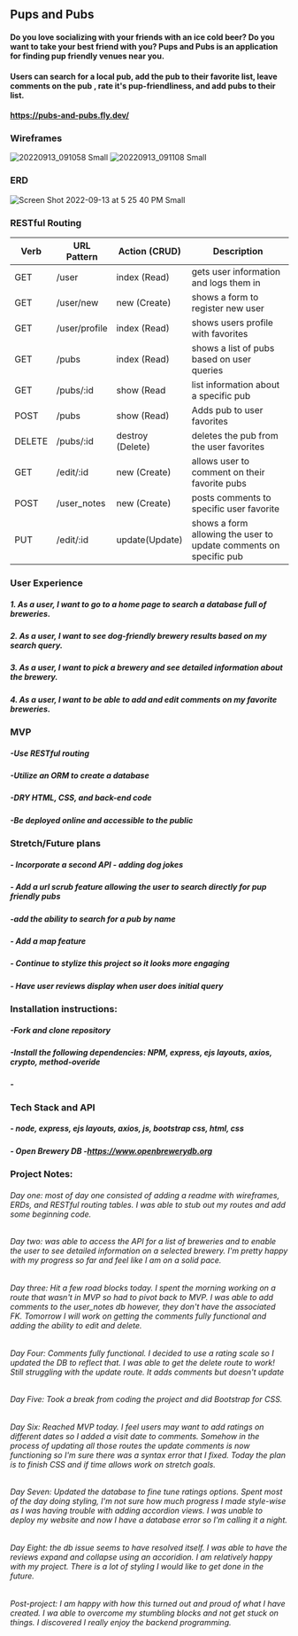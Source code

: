 ## Pups and Pubs
#### Do you love socializing with your friends with an ice cold beer? Do you want to take your best friend with you? Pups and Pubs is an application for finding pup friendly venues near you.
#### Users can search for a local pub, add the pub to their favorite list, leave comments on the pub , rate it's pup-friendliness, and add pubs to their list.

#### https://pubs-and-pubs.fly.dev/

### Wireframes
![20220913_091058 Small](https://user-images.githubusercontent.com/110848452/189954980-796fb0e6-703e-4930-95a1-9c00d8735f6b.jpeg)
![20220913_091108 Small](https://user-images.githubusercontent.com/110848452/189955362-441f21e7-a0d3-4c9c-a7ec-c5551429803a.jpeg)

### ERD
![Screen Shot 2022-09-13 at 5 25 40 PM Small](https://user-images.githubusercontent.com/110848452/190027207-ca8110bc-fd9a-43bb-aeee-08547d963640.jpeg)



### RESTful Routing
| Verb | URL Pattern | Action (CRUD)    | Description                             |
|------|-------------|------------------|-----------------------------------------|
| GET  | /user       | index (Read)      | gets user information and logs them in |
| GET  | /user/new   | new (Create)      | shows a form to register new user       |
| GET  | /user/profile | index (Read)    | shows users profile with favorites   |
| GET  | /pubs       | index (Read)      | shows a list of pubs based on user queries|
| GET  | /pubs/:id   | show (Read        | list information about a specific pub    |
| POST | /pubs       | show (Read)       | Adds pub to user favorites  |
| DELETE | /pubs/:id | destroy (Delete)  | deletes the pub from the user favorites |
| GET  | /edit/:id   | new (Create)     | allows user to comment on their favorite pubs|
| POST | /user_notes | new (Create)    | posts comments to specific user favorite|
| PUT  | /edit/:id | update(Update) | shows a form allowing the user to update comments on specific pub |

### User Experience
##### 1. As a user, I want to go to a home page to search a database full of breweries.
##### 2. As a user, I want to see dog-friendly brewery results based on my search query.
##### 3. As a user, I want to pick a brewery and see detailed information about the brewery.
##### 4. As a user, I want to be able to add and edit comments on my favorite breweries.

### MVP
##### -Use RESTful routing
##### -Utilize an ORM to create a database
##### -DRY HTML, CSS, and back-end code
##### -Be deployed online and accessible to the public

### Stretch/Future plans
##### - Incorporate a second API - adding dog jokes
##### - Add a url scrub feature allowing the user to search directly for pup friendly pubs
##### -add the ability to search for a pub by name
##### - Add a map feature
##### - Continue to stylize this project so it looks more engaging
##### - Have user reviews display when user does initial query


### Installation instructions:
##### -Fork and clone repository
##### -Install the following dependencies: NPM, express, ejs layouts, axios, crypto, method-overide
##### -

### Tech Stack and API
##### - node, express, ejs layouts, axios, js, bootstrap css, html, css
##### - Open Brewery DB -https://www.openbrewerydb.org

### Project Notes:
###### Day one: most of day one consisted of adding a readme with wireframes, ERDs, and RESTful routing tables. I was able to stub out my routes and add some beginning code.
###### Day two: was able to access the API for a list of breweries and to enable the user to see detailed information on a selected brewery. I'm pretty happy with my progress so far and feel like I am on a solid pace.
###### Day three: Hit a few road blocks today. I spent the morning working on a route that wasn't in MVP so had to pivot back to MVP. I was able to add comments to the user_notes db however, they don't have the associated FK. Tomorrow I will work on getting the comments fully functional and adding the ability to edit and delete.
###### Day Four: Comments fully functional. I decided to use a rating scale so I updated the DB to reflect that. I was able to get the delete route to work! Still struggling with the update route. It adds comments but doesn't update
###### Day Five: Took a break from coding the project and did Bootstrap for CSS.
###### Day Six: Reached MVP today. I feel users may want to add ratings on different dates so I added a visit date to comments. Somehow in the process of updating all those routes the update comments is now functioning so I'm sure there was a syntax error that I fixed. Today the plan is to finish CSS and if time allows work on stretch goals.
###### Day Seven: Updated the database to fine tune ratings options. Spent most of the day doing styling, I'm not sure how much progress I made style-wise as I was having trouble with adding accordion views. I was unable to deploy my website and now I have a database error so I'm calling it a night.
###### Day Eight: the db issue seems to have resolved itself. I was able to have the reviews expand and collapse using an accoridion. I am relatively happy with my project. There is a lot of styling I would like to get done in the future.

###### Post-project: I am happy with how this turned out and proud of what I have created. I wa able to overcome my stumbling blocks and not get stuck on  things. I discovered I really enjoy the backend programming. 


